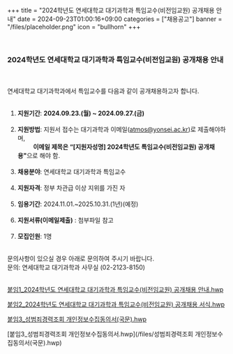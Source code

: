 +++
title = "2024학년도 연세대학교 대기과학과 특임교수(비전임교원) 공개채용 안내"
date = 2024-09-23T01:00:16+09:00
categories = ["채용공고"]
banner = "/files/placeholder.png"
icon = "bullhorn"
+++

<br>

### 2024학년도 연세대학교 대기과학과 특임교수(비전임교원) 공개채용 안내
<br>
<br>
연세대학교 대기과학과에서 특임교수를 다음과 같이 공개채용하고자 합니다.<br>
<br>

1. **지원기간**: **2024.09.23.(월) ~ 2024.09.27.(금)** <br><br>
2. **지원방법**: 지원서 접수는 대기과학과 이메일(atmos@yonsei.ac.kr)로 제출해야하며, <br>
   &nbsp;&nbsp;&nbsp;&nbsp;&nbsp;&nbsp;&nbsp;&nbsp; <B>이메일 제목은 “[지원자성명] 2024학년도 특임교수(비전임교원) 공개채용"</B>으로 해야 함. <br><br>
3. **채용분야**: 연세대학교 대기과학과 특임교수 <br><br>
4. **지원자격**: 정부 차관급 이상 지위를 가진 자 <br><br>
5. **임용기간**: 2024.11.01.~2025.10.31.(1년)(예정) <br><br>
6. **지원서류(이메일제출)** : 첨부파일 참고 <br><br>
7. **모집인원**: 1명 <br>

<br>
문의사항이 있으실 경우 아래로 문의하여 주시기 바랍니다.<br>
문의: 연세대학교 대기과학과 사무실 (02-2123-8150)
<br>
<br>

[붙임1_2024학년도 연세대학교 대기과학과 특임교수(비전임교원) 공개채용 안내.hwp](/files/1_2024학년도_연세대학교_대기과학과_특임교수(비전임교원)_공개채용_안내.hwp)

[붙임2_2024학년도 연세대학교 대기과학과 특임교수(비전임교원) 공개채용 서식.hwp](/files/2_2024학년도_연세대학교_대기과학과_특임교수(비전임교원)_공개채용_서식.hwp)

[붙임3_성범죄경력조회 개인정보수집동의서(국문).hwp](/files/3_성범죄경력조회_개인정보수집동의서(국문).hwp)

[붙임3_성범죄경력조회 개인정보수집동의서.hwp](/files/성범죄경력조회 개인정보수집동의서(국문).hwp)

<br>
<br>
